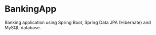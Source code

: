 # BankingApp
Banking application using Spring Boot, Spring Data JPA (Hibernate) and MySQL database.
